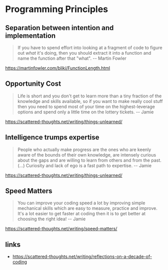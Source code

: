 # Programming Principles

## Separation between intention and implementation

> If you have to spend effort into looking at a fragment of code to figure out *what* it's doing, then you should extract it into a function and name the function after that "what".
> -- Martin Fowler

<https://martinfowler.com/bliki/FunctionLength.html>


## Opportunity Cost

> Life is short and you don't get to learn more than a tiny fraction of the knowledge and skills available, so if you want to make really cool stuff then you need to spend most of your time on the highest-leverage options and spend only a little time on the lottery tickets.
> -- Jamie

<https://scattered-thoughts.net/writing/things-unlearned/>


## Intelligence trumps expertise

> People who actually make progress are the ones who are keenly aware of the bounds of their own knowledge, are intensely curious about the gaps and are willing to learn from others and from the past. (...) Curiosity and lack of ego is a fast path to expertise.
> -- Jamie

<https://scattered-thoughts.net/writing/things-unlearned/>

## Speed Matters

> You can improve your coding speed a lot by improving simple mechanical skills which are easy to measure, practice and improve. It's a lot easier to get faster at coding then it is to get better at choosing the right idea!
> -- Jamie

<https://scattered-thoughts.net/writing/speed-matters/>



## links

- <https://scattered-thoughts.net/writing/reflections-on-a-decade-of-coding>